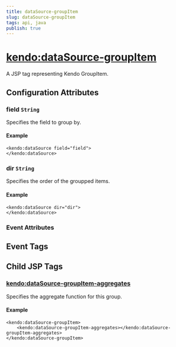 ```yaml
---
title: dataSource-groupItem
slug: dataSource-groupItem
tags: api, java
publish: true
---
```


# <kendo:dataSource-groupItem>
A JSP tag representing Kendo GroupItem.

## Configuration Attributes


### field `String`

Specifies the field to group by.

#### Example
    <kendo:dataSource field="field">
    </kendo:dataSource>



### dir `String`

Specifies the order of the groupped items.

#### Example
    <kendo:dataSource dir="dir">
    </kendo:dataSource>



### Event Attributes

## Event Tags
 

## Child JSP Tags

### [<kendo:dataSource-groupItem-aggregates>](/api/wrappers/jsp/datasource/groupitem-aggregates)

Specifies the aggregate function for this group.

#### Example

    <kendo:dataSource-groupItem>
        <kendo:dataSource-groupItem-aggregates></kendo:dataSource-groupItem-aggregates>
    </kendo:dataSource-groupItem>
 
